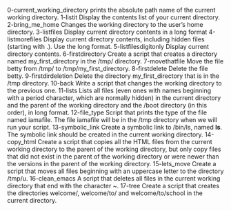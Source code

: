 0-current_working_directory
     prints the absolute path name of the current working directory.
1-listit
     Display the contents list of your current directory.
2-bring_me_home
    Changes the working directory to the user’s home directory.
3-listfiles
    Display current directory contents in a long format
4-listmorefiles
    Display current directory contents, including hidden files (starting with .). Use the long format.
5-listfilesdigitonly
    Display current directory contents.
6-firstdirectory
    Create a script that creates a directory named my_first_directory in the /tmp/ directory.
7-movethatfile
    Move the file betty from /tmp/ to /tmp/my_first_directory.
8-firstdelete
    Delete the file betty.
9-firstdirdeletion
    Delete the directory my_first_directory that is in the /tmp directory.
10-back
    Write a script that changes the working directory to the previous one.
11-lists
    Lists all files (even ones with names beginning with a period character, which are normally hidden) in the current directory and the parent of the working directory and the /boot directory (in this order), in long format.
12-file_type
    Script that prints the type of the file named iamafile. The file iamafile will be in the /tmp directory when we will run your script.
13-symbolic_link
    Create a symbolic link to /bin/ls, named __ls__. The symbolic link should be created in the current working directory.
14-copy_html
    Create a script that copies all the HTML files from the current working directory to the parent of the working directory, but only copy files that did not exist in the parent of the working directory or were newer than the versions in the parent of the working directory.
15-lets_move
    Create a script that moves all files beginning with an uppercase letter to the directory /tmp/u.
16-clean_emacs
    A script that deletes all files in the current working directory that end with the character ~.
17-tree
    Create a script that creates the directories welcome/, welcome/to/ and welcome/to/school in the current directory.